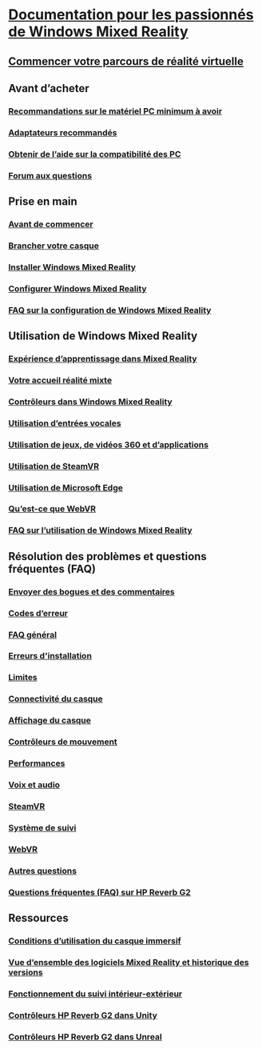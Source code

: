 # [Documentation pour les passionnés de Windows Mixed Reality](index.yml)
## [Commencer votre parcours de réalité virtuelle](vr-journey.md)

## Avant d’acheter
<!-- ### [What is Windows Mixed Reality?](windows-mixed-reality.md) -->
### [Recommandations sur le matériel PC minimum à avoir](windows-mixed-reality-minimum-pc-hardware-compatibility-guidelines.md)
### [Adaptateurs recommandés](recommended-adapters-for-windows-mixed-reality-capable-pcs.md)
### [Obtenir de l’aide sur la compatibilité des PC](get-help-with-pc-compatibility.md)
### [Forum aux questions](before-you-buy-faqs.md)

## Prise en main
### [Avant de commencer](before-you-start.md)
### [Brancher votre casque](plug-in-your-headset.md)
### [Installer Windows Mixed Reality](install-windows-mixed-reality.md)
### [Configurer Windows Mixed Reality](set-up-windows-mixed-reality.md)
### [FAQ sur la configuration de Windows Mixed Reality](wmr-setup-faq.md)

## Utilisation de Windows Mixed Reality
### [Expérience d’apprentissage dans Mixed Reality](learn-mixed-reality.md)
### [Votre accueil réalité mixte](your-mixed-reality-home.md)
### [Contrôleurs dans Windows Mixed Reality](controllers-in-wmr.md)
### [Utilisation d’entrées vocales](using-speech-in-wmr.md)
### [Utilisation de jeux, de vidéos 360 et d’applications](using-games-and-apps-in-windows-mixed-reality.md)
### [Utilisation de SteamVR](using-steamvr-with-windows-mixed-reality.md)
### [Utilisation de Microsoft Edge](using-microsoft-edge.md)
### [Qu’est-ce que WebVR](webvr.md)
### [FAQ sur l’utilisation de Windows Mixed Reality](using-wmr-faq.md)

## Résolution des problèmes et questions fréquentes (FAQ)
### [Envoyer des bogues et des commentaires](filing-feedback.md)
### [Codes d’erreur](error-codes.md)
### [FAQ général](troubleshooting-windows-mixed-reality.md)
### [Erreurs d'installation](installation_errors.md)
### [Limites](boundary-questions.md)
### [Connectivité du casque](headset-connectivity.md)
### [Affichage du casque](headset-display.md)
### [Contrôleurs de mouvement](motion-controller-problems.md)
### [Performances](performance-questions.md)
### [Voix et audio](speech-and-audio.md)
### [SteamVR](steamvr-questions.md)
### [Système de suivi](tracking.md)
### [WebVR](webvr-questions.md)
### [Autres questions](other-questions.md)
### [Questions fréquentes (FAQ) sur HP Reverb G2](reverbG2-faq.md)

## Ressources
### [Conditions d’utilisation du casque immersif](wmr-health-safety-comfort.md)
### [Vue d’ensemble des logiciels Mixed Reality et historique des versions](mixed-reality-software.md)
### [Fonctionnement du suivi intérieur-extérieur](tracking-system.md)
### [Contrôleurs HP Reverb G2 dans Unity](https://docs.microsoft.com/windows/mixed-reality/develop/unity/unity-reverb-g2-controllers)
### [Contrôleurs HP Reverb G2 dans Unreal](https://docs.microsoft.com/windows/mixed-reality/develop/unreal/unreal-reverb-g2-controllers)
